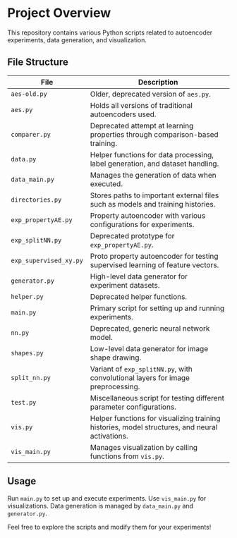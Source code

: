 # Project Overview

This repository contains various Python scripts related to autoencoder experiments, data generation, and visualization.

## File Structure

| File | Description |
|------|------------|
| `aes-old.py` | Older, deprecated version of `aes.py`. |
| `aes.py` | Holds all versions of traditional autoencoders used. |
| `comparer.py` | Deprecated attempt at learning properties through comparison-based training. |
| `data.py` | Helper functions for data processing, label generation, and dataset handling. |
| `data_main.py` | Manages the generation of data when executed. |
| `directories.py` | Stores paths to important external files such as models and training histories. |
| `exp_propertyAE.py` | Property autoencoder with various configurations for experiments. |
| `exp_splitNN.py` | Deprecated prototype for `exp_propertyAE.py`. |
| `exp_supervised_xy.py` | Proto property autoencoder for testing supervised learning of feature vectors. |
| `generator.py` | High-level data generator for experiment datasets. |
| `helper.py` | Deprecated helper functions. |
| `main.py` | Primary script for setting up and running experiments. |
| `nn.py` | Deprecated, generic neural network model. |
| `shapes.py` | Low-level data generator for image shape drawing. |
| `split_nn.py` | Variant of `exp_splitNN.py`, with convolutional layers for image preprocessing. |
| `test.py` | Miscellaneous script for testing different parameter configurations. |
| `vis.py` | Helper functions for visualizing training histories, model structures, and neural activations. |
| `vis_main.py` | Manages visualization by calling functions from `vis.py`. |

## Usage

Run `main.py` to set up and execute experiments. Use `vis_main.py` for visualizations. Data generation is managed by `data_main.py` and `generator.py`.

Feel free to explore the scripts and modify them for your experiments!